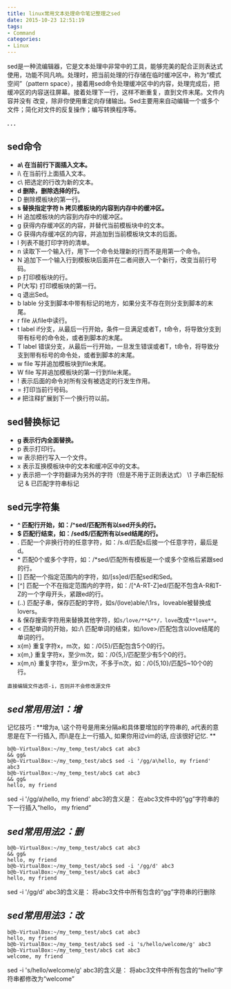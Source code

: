 ```yaml
---
title: linux常用文本处理命令笔记整理之sed
date: 2015-10-23 12:51:19
tags: 
- Command
categories:
- Linux
---
```



sed是一种流编辑器，它是文本处理中非常中的工具，能够完美的配合正则表达式使用，功能不同凡响。处理时，把当前处理的行存储在临时缓冲区中，称为“模式空间”（pattern space），接着用sed命令处理缓冲区中的内容，处理完成后，把缓冲区的内容送往屏幕。接着处理下一行，这样不断重复，直到文件末尾。文件内容并没有 改变，除非你使用重定向存储输出。Sed主要用来自动编辑一个或多个文件；简化对文件的反复操作；编写转换程序等。

**. . .**<!-- more -->

## sed命令

- **a\ 在当前行下面插入文本。**
- i\ 在当前行上面插入文本。
- c\ 把选定的行改为新的文本。
- **d 删除，删除选择的行。**
- D 删除模板块的第一行。
- **s 替换指定字符 h 拷贝模板块的内容到内存中的缓冲区。**
- H 追加模板块的内容到内存中的缓冲区。
- g 获得内存缓冲区的内容，并替代当前模板块中的文本。
- G 获得内存缓冲区的内容，并追加到当前模板块文本的后面。
- l 列表不能打印字符的清单。
- n 读取下一个输入行，用下一个命令处理新的行而不是用第一个命令。
- N 追加下一个输入行到模板块后面并在二者间嵌入一个新行，改变当前行号码。
- p 打印模板块的行。
- P(大写) 打印模板块的第一行。
- q 退出Sed。
- b lable 分支到脚本中带有标记的地方，如果分支不存在则分支到脚本的末尾。
- r file 从file中读行。
- t label if分支，从最后一行开始，条件一旦满足或者T，t命令，将导致分支到带有标号的命令处，或者到脚本的末尾。
- T label 错误分支，从最后一行开始，一旦发生错误或者T，t命令，将导致分支到带有标号的命令处，或者到脚本的末尾。
- w file 写并追加模板块到file末尾。
- W file 写并追加模板块的第一行到file末尾。
- ! 表示后面的命令对所有没有被选定的行发生作用。
- = 打印当前行号码。
- `#` 把注释扩展到下一个换行符以前。

## sed替换标记

- **g 表示行内全面替换。**
- p 表示打印行。
- w 表示把行写入一个文件。
- x 表示互换模板块中的文本和缓冲区中的文本。
- y 表示把一个字符翻译为另外的字符（但是不用于正则表达式） \1 子串匹配标记 & 已匹配字符串标记

## sed元字符集

- **^ 匹配行开始，如：/^sed/匹配所有以sed开头的行。**
- **$ 匹配行结束，如：/sed$/匹配所有以sed结尾的行。**
- . 匹配一个非换行符的任意字符，如：/s.d/匹配s后接一个任意字符，最后是d。
- \* 匹配0个或多个字符，如：/*sed/匹配所有模板是一个或多个空格后紧跟sed的行。
- [] 匹配一个指定范围内的字符，如/[ss]ed/匹配sed和Sed。
- [^] 匹配一个不在指定范围内的字符，如：/[^A-RT-Z]ed/匹配不包含A-R和T-Z的一个字母开头，紧跟ed的行。
- \(..\) 匹配子串，保存匹配的字符，如s/\(love\)able/\1rs，loveable被替换成lovers。
- & 保存搜索字符用来替换其他字符，如`s/love/**&**/，love`改成`**love**`。
- \< 匹配单词的开始，如:/\ 匹配单词的结束，如/love\>/匹配包含以love结尾的单词的行。
- x\{m\} 重复字符x，m次，如：/0\{5\}/匹配包含5个0的行。
- x\{m,\} 重复字符x，至少m次，如：/0\{5,\}/匹配至少有5个0的行。
- x\{m,n\} 重复字符x，至少m次，不多于n次，如：/0\{5,10\}/匹配5~10个0的行。

`直接编辑文件选项-i，否则并不会修改源文件`

## *sed常用用法1：增*

记忆技巧 : **增为a\, \这个符号是用来分隔a和具体要增加的字符串的, a代表的意思是在下一行插入, 
而i\是在上一行插入, 如果你用过vim的话, 应该很好记忆.
**
```
b@b-VirtualBox:~/my_temp_test/abc$ cat abc3
&& gg&
b@b-VirtualBox:~/my_temp_test/abc$ sed -i '/gg/a\hello, my friend' abc3
b@b-VirtualBox:~/my_temp_test/abc$ cat abc3
&& gg&
hello, my friend
```
sed -i '/gg/a\hello, my friend' abc3的含义是：
在abc3文件中的“gg”字符串的下一行插入“hello， my friend”


## *sed常用用法2：删*

```
b@b-VirtualBox:~/my_temp_test/abc$ cat abc3
&& gg&
hello, my friend
b@b-VirtualBox:~/my_temp_test/abc$ sed -i '/gg/d' abc3
b@b-VirtualBox:~/my_temp_test/abc$ cat abc3
hello, my friend
```
sed -i '/gg/d' abc3的含义是：
将abc3文件中所有包含的“gg”字符串的行删除

## *sed常用用法3：改*

```
b@b-VirtualBox:~/my_temp_test/abc$ cat abc3
hello, my friend
b@b-VirtualBox:~/my_temp_test/abc$ sed -i 's/hello/welcome/g' abc3
b@b-VirtualBox:~/my_temp_test/abc$ cat abc3
welcome, my friend
```
sed -i 's/hello/welcome/g' abc3的含义是：
将abc3文件中所有包含的“hello”字符串都修改为“welcome”